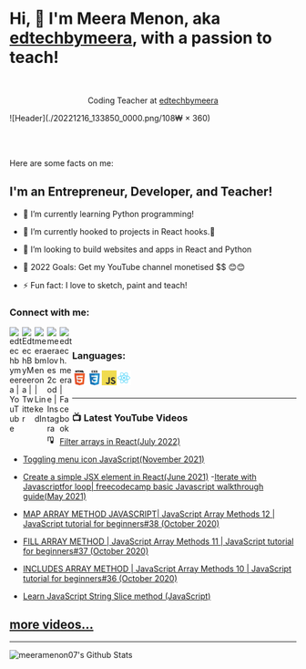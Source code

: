 
  # Hi, 👋 I'm Meera Menon, aka [edtechbymeera][YouTube], with a passion to teach!

<br>
<p align='center'>
  Coding Teacher at <a href="https://youtube.com/c/edtechbymeera" target="_blank">edtechbymeera</a>
</p>

![Header](./20221216_133850_0000.png/108₩ × 360)
 
 <p align='center'>
 
 
 </p>
<br/>
<br/>


<!--
**meeramenon07/meeramenon07** is a ✨ _special_ ✨ repository because its `README.md` (this file) appears on your GitHub profile.
-->
Here are some facts on me:

## I'm an Entrepreneur, Developer, and Teacher!
- 🔭 I’m currently learning Python programming!

- 🌱 I’m currently hooked to  projects in React hooks.🤣
- 👯 I’m looking to build websites and apps in React and Python
- 🥅 2022 Goals: Get my YouTube channel monetised $$ 😊😊 
- ⚡ Fun fact: I love to sketch, paint and teach!

### Connect with me:

[<img align="left" alt="edtechbymeera | YouTube" width="22px" src="https://cdn.jsdelivr.net/npm/simple-icons@v3/icons/youtube.svg" />][youtube]
[<img align="left" alt="EdtechByMeera | Twitter" width="22px" src="https://cdn.jsdelivr.net/npm/simple-icons@v3/icons/twitter.svg" />][twitter]
[<img align="left" alt="meerabmenon | LinkedIn" width="22px" src="https://cdn.jsdelivr.net/npm/simple-icons@v3/icons/linkedin.svg" />][linkedin]
[<img align="left" alt="meeraloves2code | Instagram" width="22px" src="https://cdn.jsdelivr.net/npm/simple-icons@v3/icons/instagram.svg" />][instagram]
[<img align="left" alt="edtech.meera | Facebook" width="22px" src="https://cdn.jsdelivr.net/npm/simple-icons@v3/icons/facebook.svg" />][facebook]



<br />

### Languages:

[<img align="left" alt="HTML5" width="26px" src="https://raw.githubusercontent.com/github/explore/80688e429a7d4ef2fca1e82350fe8e3517d3494d/topics/html/html.png" />][htmlplaylist]
[<img align="left" alt="CSS3" width="26px" src="https://raw.githubusercontent.com/github/explore/80688e429a7d4ef2fca1e82350fe8e3517d3494d/topics/css/css.png" />][cssplaylist]
[<img align="left" alt="JavaScript" width="26px" src="https://raw.githubusercontent.com/github/explore/80688e429a7d4ef2fca1e82350fe8e3517d3494d/topics/javascript/javascript.png" />][jsplaylist]
[<img align="left" alt="React" width="26px" src="https://raw.githubusercontent.com/github/explore/80688e429a7d4ef2fca1e82350fe8e3517d3494d/topics/react/react.png" />][reactjsplaylist]

<br />
<br />

---

### 📺 Latest YouTube Videos
<!-- YOUTUBE:START -->

- [Filter arrays in React(July 2022)](https://youtu.be/JAKHrkpjVOs)

- [Toggling menu icon JavaScript(November 2021)](https://youtube.com/shorts/sAh1jlUk3Ew)
- [Create a simple JSX element in React(June 2021)](https://youtu.be/xWaw_H9BYaw)
-[Iterate with Javascriptfor loop| freecodecamp basic Javascript walkthrough guide(May 2021) ](https://youtu.be/syU_jF-mfuQ)
- [MAP ARRAY METHOD JAVASCRIPT| JavaScript  Array Methods 12 | JavaScript tutorial for beginners#38 (October 2020)](https://youtu.be/Uzwo1hXW7ik)
- [FILL ARRAY METHOD | JavaScript  Array Methods 11 | JavaScript tutorial for beginners#37
 (October 2020)](https://youtu.be/uu75VB9E_ek)
- [INCLUDES ARRAY METHOD | JavaScript  Array Methods 10 | JavaScript tutorial for beginners#36 (October 2020)](https://youtu.be/XwsMLtYVkNM)
- [Learn JavaScript String Slice method (JavaScript)](https://www.youtube.com/watch?v=Lev40JRi85Y)
<!-- YOUTUBE:END -->
[more videos...](https://www.youtube.com/channel/UCzsmG59Td5XqzZwipgJ0qJg)
---

---

<a href="#"><img align="left" alt="meeramenon07's Github Stats" src="https://github-readme-stats.vercel.app/api?username=meeramenon07&show_icons=true&hide_border=true&theme=dark" width="750" height="250" /></a>

[facebook]: https://www.facebook.com/edtechbymeera
[twitter]: https://twitter.com/EdtechByMeera
[youtube]: https://www.youtube.com/channel/UCzsmG59Td5XqzZwipgJ0qJg?sub_confirmation=1
[instagram]: https://www.instagram.com/meeraloves2code/
[linkedin]: https://www.linkedin.com/in/meerabmenon/
[htmlplaylist]: https://www.youtube.com/playlist?list=PLvsacu9cyzexKRSGOKYrND5bt1-N81a0K 
[cssplaylist]: https://www.youtube.com/playlist?list=PLvsacu9cyzexCd_0c45vI0X7KdoxRBY18
[jsplaylist]: https://www.youtube.com/playlist?list=PLvsacu9cyzeyn-eCUlvJJGGfndsvbUZWS
[projectplaylist]: https://www.youtube.com/playlist?list=PLvsacu9cyzexFWJonU5sW7xF5Kq1BIuou
[reactjsplaylist]:https://youtube.com/playlist?list=PLvsacu9cyzey4pMTC7cPjBffDdl3kg7S5

